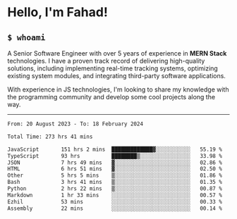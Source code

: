 <h1>Hello, I'm Fahad!</h1>

<h2><code>$ whoami</code></h2>

A Senior Software Engineer with over 5 years of experience in **MERN Stack** technologies. I have a proven track record of delivering high-quality solutions, including implementing real-time tracking systems, optimizing existing system modules, and integrating third-party software applications.

With experience in JS technologies, I'm looking to share my knowledge with the programming community and develop some cool projects along the way.

---

<!--START_SECTION:waka-->

```txt
From: 20 August 2023 - To: 18 February 2024

Total Time: 273 hrs 41 mins

JavaScript       151 hrs 2 mins  █████████████▓░░░░░░░░░░░   55.19 %
TypeScript       93 hrs          ████████▒░░░░░░░░░░░░░░░░   33.98 %
JSON             7 hrs 49 mins   ▓░░░░░░░░░░░░░░░░░░░░░░░░   02.86 %
HTML             6 hrs 51 mins   ▓░░░░░░░░░░░░░░░░░░░░░░░░   02.50 %
Other            5 hrs 5 mins    ▒░░░░░░░░░░░░░░░░░░░░░░░░   01.86 %
Bash             3 hrs 41 mins   ▒░░░░░░░░░░░░░░░░░░░░░░░░   01.35 %
Python           2 hrs 22 mins   ▒░░░░░░░░░░░░░░░░░░░░░░░░   00.87 %
Markdown         1 hr 33 mins    ░░░░░░░░░░░░░░░░░░░░░░░░░   00.57 %
Ezhil            53 mins         ░░░░░░░░░░░░░░░░░░░░░░░░░   00.33 %
Assembly         22 mins         ░░░░░░░░░░░░░░░░░░░░░░░░░   00.14 %
```

<!--END_SECTION:waka-->

<!--
**heyFahad/heyFahad** is a ✨ _special_ ✨ repository because its `README.md` (this file) appears on your GitHub profile.

Here are some ideas to get you started:

- 🔭 I’m currently working on ...
- 🌱 I’m currently learning ...
- 👯 I’m looking to collaborate on ...
- 🤔 I’m looking for help with ...
- 💬 Ask me about ...
- 📫 How to reach me: ...
- 😄 Pronouns: ...
- ⚡ Fun fact: ...
-->
